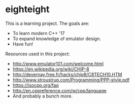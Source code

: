# eighteight

This is a learning project. The goals are:
* To learn modern C++ '17
* To expand knowledge of emulator design.
* Have fun!

Resources used in this project:
* http://www.emulator101.com/welcome.html
* https://en.wikipedia.org/wiki/CHIP-8
* http://devernay.free.fr/hacks/chip8/C8TECH10.HTM
* http://www.stroustrup.com/Programming/PPP-style.pdf
* https://isocpp.org/faq
* http://en.cppreference.com/w/cpp/language
* And probably a bunch more.